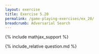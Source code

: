 ```yaml
---
layout: exercise
title: Exercise 5.20
permalink: /game-playing-exercises/ex_20/
breadcrumb: Adversarial Search
---
```


{% include mathjax_support %}

<div><i class="arrow-up loader" data-chapter="game-playing-exercises" data-exercise="ex_20" data-rating="0"></i></div>
{% include_relative question.md %}
